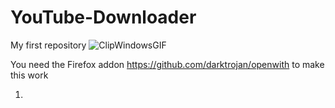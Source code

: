 # YouTube-Downloader
My first repository ![ClipWindowsGIF](https://github.com/Janninanni3011/YouTube-Downloader/assets/107206171/da03dd41-0013-4269-90d9-864975ac5784)

You need the Firefox addon https://github.com/darktrojan/openwith to make this work

1.
